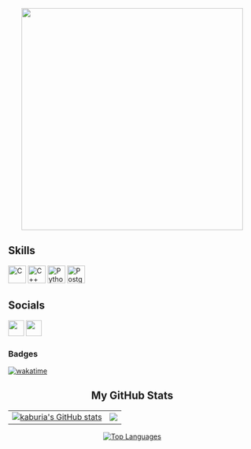 
<div id="header" align="center">
  <img src="https://i.pinimg.com/originals/4a/7c/82/4a7c82f1225811fee292489f489c3770.gif" width="450">
</div>

## Skills

<p align="left">
<a href="https://docs.microsoft.com/en-us/cpp/?view=msvc-170" target="_blank" rel="noreferrer"><img src="https://raw.githubusercontent.com/danielcranney/readme-generator/main/public/icons/skills/c-colored.svg" width="36" height="36" alt="C" /></a>
<a href="https://docs.microsoft.com/en-us/cpp/?view=msvc-170" target="_blank" rel="noreferrer"><img src="https://raw.githubusercontent.com/danielcranney/readme-generator/main/public/icons/skills/cplusplus-colored.svg" width="36" height="36" alt="C++" /></a>
<a href="https://www.python.org/" target="_blank" rel="noreferrer"><img src="https://raw.githubusercontent.com/danielcranney/readme-generator/main/public/icons/skills/python-colored.svg" width="36" height="36" alt="Python" /></a>
<a href="https://www.postgresql.org/" target="_blank" rel="noreferrer"><img src="https://raw.githubusercontent.com/danielcranney/readme-generator/main/public/icons/skills/postgresql-colored.svg" width="36" height="36" alt="PostgreSQL" /></a>
</p>

## Socials
<p align="left"> <a href="https://www.github.com/kaburia" target="_blank" rel="noreferrer"><img src="https://raw.githubusercontent.com/danielcranney/readme-generator/main/public/icons/socials/github-dark.svg" width="32" height="32" /></a> <a href="https://www.linkedin.com/in/austin-kaburia-10559419b/" target="_blank" rel="noreferrer"><img src="https://raw.githubusercontent.com/danielcranney/readme-generator/main/public/icons/socials/linkedin.svg" width="32" height="32" /></a></p>

### Badges

[![wakatime](https://wakatime.com/badge/user/d8efe5ce-a3ec-4289-a8ca-1c7a380e062e.svg)](https://wakatime.com/@d8efe5ce-a3ec-4289-a8ca-1c7a380e062e)


<h2 align="center">My GitHub Stats</h2>

<table>
  <tr>
    <td>
      <a href="http://www.github.com/kaburia" align="left"><img src="https://github-readme-stats.vercel.app/api?username=kaburia&show_icons=true&hide=&count_private=true&title_color=0891b2&text_color=ffffff&icon_color=0891b2&bg_color=1c1917&hide_border=true&show_icons=true" alt="kaburia's GitHub stats" /></a>
    </td>
    <td>
      <a href="http://www.github.com/kaburia" align="left"><img src="https://github-readme-streak-stats.herokuapp.com/?user=kaburia&stroke=ffffff&background=1c1917&ring=0891b2&fire=0891b2&currStreakNum=ffffff&currStreakLabel=0891b2&sideNums=ffffff&sideLabels=ffffff&dates=ffffff&hide_border=true" /></a>
    </td>
  </tr>
</table>

<p align="center">
  <a href="https://github.com/kaburia" align="top"><img src="https://github-readme-stats.vercel.app/api/top-langs/?username=kaburia&langs_count=10&title_color=0891b2&text_color=ffffff&icon_color=0891b2&bg_color=1c1917&hide_border=true&locale=en&custom_title=Top%20%Languages" alt="Top Languages" /></a>
</p>

<p align="left">


